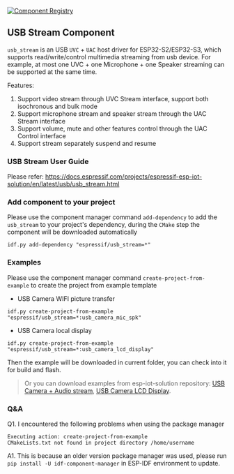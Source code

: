 [![Component Registry](https://components.espressif.com/components/espressif/usb_stream/badge.svg)](https://components.espressif.com/components/espressif/usb_stream)

## USB Stream Component

`usb_stream` is an USB `UVC` + `UAC` host driver for ESP32-S2/ESP32-S3, which supports read/write/control multimedia streaming from usb device. For example, at most one UVC + one Microphone + one Speaker streaming can be supported at the same time.

Features:

1. Support video stream through UVC Stream interface, support both isochronous and bulk mode
2. Support microphone stream and speaker stream through the UAC Stream interface
3. Support volume, mute and other features control through the UAC Control interface
4. Support stream separately suspend and resume

### USB Stream User Guide

Please refer: https://docs.espressif.com/projects/espressif-esp-iot-solution/en/latest/usb/usb_stream.html

### Add component to your project

Please use the component manager command `add-dependency` to add the `usb_stream` to your project's dependency, during the `CMake` step the component will be downloaded automatically

```
idf.py add-dependency "espressif/usb_stream=*"
```

### Examples

Please use the component manager command `create-project-from-example` to create the project from example template

* USB Camera WIFI picture transfer
```
idf.py create-project-from-example "espressif/usb_stream=*:usb_camera_mic_spk"
```

* USB Camera local display
```
idf.py create-project-from-example "espressif/usb_stream=*:usb_camera_lcd_display"
```

Then the example will be downloaded in current folder, you can check into it for build and flash.

> Or you can download examples from esp-iot-solution repository: [USB Camera + Audio stream](https://github.com/espressif/esp-iot-solution/tree/master/examples/usb/host/usb_camera_mic_spk), [USB Camera LCD Display](https://github.com/espressif/esp-iot-solution/tree/master/examples/usb/host/usb_camera_lcd_display).

### Q&A

Q1. I encountered the following problems when using the package manager

```
Executing action: create-project-from-example
CMakeLists.txt not found in project directory /home/username
```

A1. This is because an older version package manager was used, please run `pip install -U idf-component-manager` in ESP-IDF environment to update.